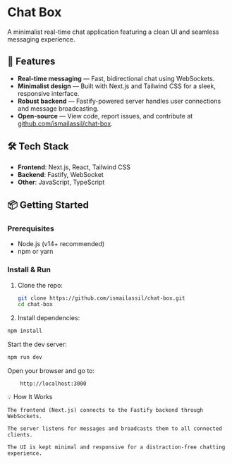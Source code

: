 # Chat Box

A minimalist real-time chat application featuring a clean UI and seamless messaging experience.

## 🚀 Features
- **Real-time messaging** — Fast, bidirectional chat using WebSockets.
- **Minimalist design** — Built with Next.js and Tailwind CSS for a sleek, responsive interface.
- **Robust backend** — Fastify-powered server handles user connections and message broadcasting.
- **Open-source** — View code, report issues, and contribute at [github.com/ismailassil/chat-box](https://github.com/ismailassil/chat-box).

## 🛠️ Tech Stack
- **Frontend**: Next.js, React, Tailwind CSS  
- **Backend**: Fastify, WebSocket  
- **Other**: JavaScript, TypeScript

## 📦 Getting Started

### Prerequisites
- Node.js (v14+ recommended)
- npm or yarn

### Install & Run
1. Clone the repo:
   ```bash
   git clone https://github.com/ismailassil/chat-box.git
   cd chat-box
   ```

2. Install dependencies:

```bash
npm install
```

Start the dev server:

```bash
npm run dev
```

Open your browser and go to:

```
    http://localhost:3000
```

💡 How It Works

    The frontend (Next.js) connects to the Fastify backend through WebSockets.

    The server listens for messages and broadcasts them to all connected clients.

    The UI is kept minimal and responsive for a distraction-free chatting experience.

